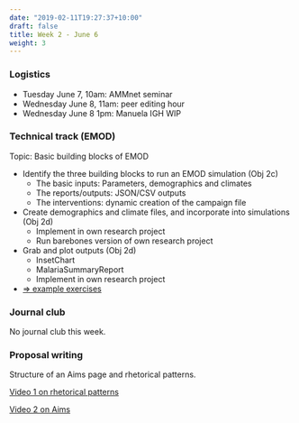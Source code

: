 ```yaml
---
date: "2019-02-11T19:27:37+10:00"
draft: false
title: Week 2 - June 6
weight: 3
---
```


<!--more-->

### Logistics

- Tuesday June 7, 10am: AMMnet seminar
- Wednesday June 8, 11am: peer editing hour
- Wednesday June 8 1pm: Manuela IGH WIP

### Technical track (EMOD)

Topic: Basic building blocks of EMOD

- Identify the three building blocks to run an EMOD simulation (Obj 2c)
    + The basic inputs: Parameters, demographics and climates
    + The reports/outputs: JSON/CSV outputs
    + The interventions: dynamic creation of the campaign file
- Create demographics and climate files, and incorporate into simulations (Obj 2d)
    + Implement in own research project
    + Run barebones version of own research project
- Grab and plot outputs (Obj 2d)
    + InsetChart
    + MalariaSummaryReport
    + Implement in own research project
- [=> example exercises](https://github.com/numalariamodeling/faculty-enrich-2022-examples#week-2-basic-building-blocks-of-emod-)

### Journal club

No journal club this week.

### Proposal writing

Structure of an Aims page and rhetorical patterns.

[Video 1 on rhetorical patterns](https://www.northwestern.edu/climb/resources/written-communication/aims-pages-part-1-the-rhetorical-pattern-of-introductions-in-aims-pages.html)

[Video 2 on Aims](https://www.northwestern.edu/climb/resources/written-communication/aims-pages-part-2-specific-aims.html)
